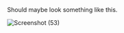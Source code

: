 Should maybe look something like this.

![Screenshot (53)](https://user-images.githubusercontent.com/66035537/203708287-d35cfa04-8104-4fb5-92fa-68553930f05f.png)
